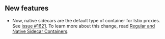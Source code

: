 ## New features

- Now, native sidecars are the default type of container for Istio proxies. See [issue #1621](https://github.com/kyma-project/istio/issues/1621). To learn more about this change, read [Regular and Native Sidecar Containers](https://kyma-project.io/#/istio/user/00-20-istio-proxy-as-native-sidecar?id=regular-and-native-sidecar-containers).